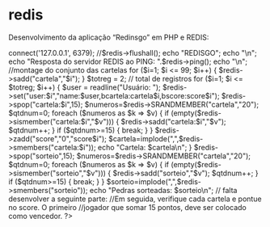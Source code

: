 # redis

Desenvolvimento da aplicação “Redinsgo” em PHP e REDIS:

<?php
$redis = new Redis(); 
$redis->connect('127.0.0.1', 6379); 

//$redis->flushall();

echo "REDISGO"; 
echo "\n";
echo "Resposta do servidor REDIS ao PING: ".$redis->ping();
echo "\n";

//montage do conjunto das cartelas
for ($i=1; $i <= 99; $i++) {
    $redis->sadd("cartela","$i");
}

$totreg = 2; // total de registros

for ($i=1; $i <= $totreg; $i++) {
    $user = readline("Usuário: ");
    $redis->set("user:$i","name:$user,bcartela:cartela$i,bscore:score$i");
    
    $redis->spop("cartela:$i",15);
    $numeros=$redis->SRANDMEMBER("cartela","20");   
    $qtdnum=0;
    foreach ($numeros as $k => $v) {
        if (empty($redis->sismember("cartela:$i","$v"))) {
            $redis->sadd("cartela:$i","$v");            
            $qtdnum++;
        }
        if ($qtdnum>=15) {
            break;
        }        
    }    
    
    $redis->zadd("score","0","score$i");

    $cartela=implode(",",$redis->smembers("cartela:$i"));
    echo "Cartela: $cartela\n";
}

$redis->spop("sorteio",15);
$numeros=$redis->SRANDMEMBER("cartela","20");   
$qtdnum=0;
foreach ($numeros as $k => $v) {
    if (empty($redis->sismember("sorteio","$v"))) {
        $redis->sadd("sorteio","$v");            
        $qtdnum++;
    }
    if ($qtdnum>=15) {
        break;
    }        
}    

$sorteio=implode(",",$redis->smembers("sorteio"));
echo "Pedras sorteadas: $sorteio\n";

// falta desenvolver a seguinte parte:
//Em seguida, verifique cada cartela e pontue no score. O primeiro
//jogador que somar 15 pontos, deve ser colocado como vencedor.

?>
